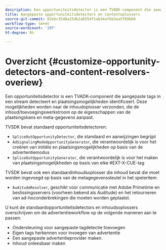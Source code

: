 ```yaml
---
description: Een opportuniteitsdetector is een TVADK-component die aangepaste tags in een stream detecteert en plaatsingsmogelijkheden identificeert. Deze mogelijkheden worden naar de inhoudoplosser verzonden, die de inhoud/toevoegingswerkstroom op de eigenschappen van de plaatsingskans en meta-gegevens aanpast.
title: Aangepaste opportuniteitsdetectors en contentoplossers
source-git-commit: 02ebc3548a254b2a6554f1ab34afbb3ea5f09bb8
workflow-type: tm+mt
source-wordcount: '207'
ht-degree: 0%

---
```


# Overzicht {#customize-opportunity-detectors-and-content-resolvers-overiew}

Een opportuniteitsdetector is een TVADK-component die aangepaste tags in een stream detecteert en plaatsingsmogelijkheden identificeert. Deze mogelijkheden worden naar de inhoudoplosser verzonden, die de inhoud/toevoegingswerkstroom op de eigenschappen van de plaatsingskans en meta-gegevens aanpast.

TVSDK bevat standaard opportuniteitsdetectoren:

* `SpliceOutOpportunityDetector`, die standaard en aanwijzingen begrijpt
* `AdSignalingModeOpportunityGenerator`, die verantwoordelijk is voor het creëren van initiële en plaatsingsmogelijkheden op basis van de advertentiemodus
* `SpliceOutOpportunityGenerator`, die verantwoordelijk is voor het maken van plaatsingsmogelijkheden op basis van elke #EXT-X-CUE-tag

TVSDK bevat ook een standaardinhoudsoplosser die inhoud bevat die moet worden ingevoegd op basis van de metagegevenssleutel in het speleritem:

* `AuditudeResolver`, geschikt voor communicatie met Adobe Primetime en beslissingsservers (voorheen bekend als Auditude) en het retourneren van ad-hoconderbrekingen die moeten worden geplaatst.

U kunt de standaardopportuniteitsdetectors en inhoudsoplossers overschrijven om de advertentieworkflow op de volgende manieren aan te passen:

* Ondersteuning voor aangepaste tagdetectie toevoegen
* Eigen tags herkennen voor invoegen van advertentie
* Een aangepaste advertentieprovider maken
* Inhoud onleesbaar maken
